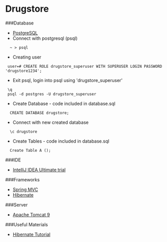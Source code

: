 # Drugstore

###Database
* [PostgreSQL](https://www.postgresql.org/download/)
* Connect with postgresql (psql)
```
  ~ > psql
```
* Creating user
```
 user=# CREATE ROLE drugstore_superuser WITH SUPERUSER LOGIN PASSWORD 'drugstore1234';
```
* Exit psql, login into psql using 'drugstore_superuser'
```
 \q
 psql -d postgres -U drugstore_superuser
```
* Create Database - code included in database.sql
```
  CREATE DATABASE drugstore;
```
* Connect with new created database
```
  \c drugstore
```
* Create Tables - code included in database.sql
```
  Create Table A ();
```

###IDE
* [IntelliJ IDEA Ultimate trial](https://www.jetbrains.com/idea/download/)

###Frameworks
* [Spring MVC](https://spring.io/)
* [Hibernate](http://hibernate.org/)

###Server
* [Apache Tomcat 9](http://tomcat.apache.org/download-90.cgi)

###Useful Materials
* [Hibernate Tutorial](http://www.mastertheboss.com/jboss-frameworks/maven-tutorials/maven-hibernate-jpa/maven-and-hibernate-4-tutorial)
